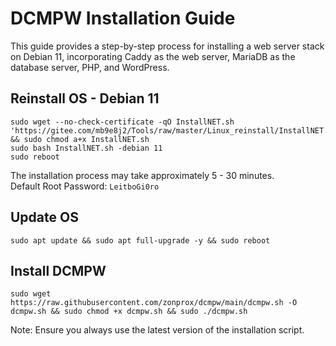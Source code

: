 # DCMPW Installation Guide

This guide provides a step-by-step process for installing a web server stack on Debian 11, incorporating Caddy as the web server, MariaDB as the database server, PHP, and WordPress.

## Reinstall OS - Debian 11
```shell
sudo wget --no-check-certificate -qO InstallNET.sh 'https://gitee.com/mb9e8j2/Tools/raw/master/Linux_reinstall/InstallNET.sh' && sudo chmod a+x InstallNET.sh
sudo bash InstallNET.sh -debian 11
sudo reboot
```
The installation process may take approximately 5 - 30 minutes.\
Default Root Password: `LeitboGi0ro`

## Update OS
```shell
sudo apt update && sudo apt full-upgrade -y && sudo reboot
```

## Install DCMPW
```shell
sudo wget https://raw.githubusercontent.com/zonprox/dcmpw/main/dcmpw.sh -O dcmpw.sh && sudo chmod +x dcmpw.sh && sudo ./dcmpw.sh
```
Note: Ensure you always use the latest version of the installation script.
